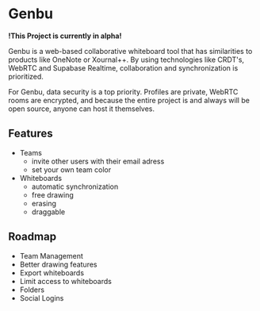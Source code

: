 # Genbu

__!This Project is currently in alpha!__

Genbu is a web-based collaborative whiteboard tool that has similarities to products like OneNote or Xournal++. By using technologies like CRDT's, WebRTC and Supabase Realtime, collaboration and synchronization is prioritized.

For Genbu, data security is a top priority. Profiles are private, WebRTC rooms are encrypted, and because the entire project is and always will be open source, anyone can host it themselves.

## Features

- Teams
    - invite other users with their email adress
    - set your own team color
- Whiteboards
    - automatic synchronization
    - free drawing
    - erasing
    - draggable

## Roadmap

- Team Management
- Better drawing features
- Export whiteboards
- Limit access to whiteboards
- Folders
- Social Logins